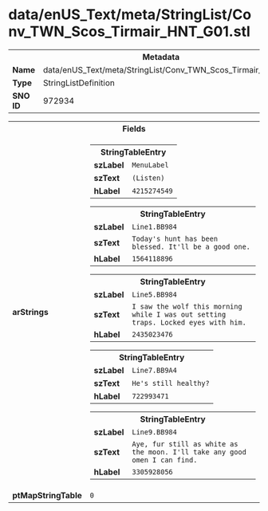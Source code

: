 <h1>data/enUS_Text/meta/StringList/Conv_TWN_Scos_Tirmair_HNT_G01.stl</h1><table><tr><th colspan="100%">Metadata</th></tr><tr><td><b>Name</b></td><td>data/enUS_Text/meta/StringList/Conv_TWN_Scos_Tirmair_HNT_G01.stl</td></tr><tr><td><b>Type</b></td><td>StringListDefinition</td></tr><tr><td><b>SNO ID</b></td><td>972934</td></tr></table>

<table><tr><th colspan="100%">Fields</th></tr><tr><td><b>arStrings</b></td><td><table><tr><th colspan="100%">StringTableEntry</th></tr><tr><td><b>szLabel</b></td><td><code>MenuLabel</code></td></tr><tr><td><b>szText</b></td><td><code>(Listen)</code></td></tr><tr><td><b>hLabel</b></td><td><code>4215274549</code></td></tr></table>


<table><tr><th colspan="100%">StringTableEntry</th></tr><tr><td><b>szLabel</b></td><td><code>Line1.BB984</code></td></tr><tr><td><b>szText</b></td><td><code>Today's hunt has been blessed. It'll be a good one.</code></td></tr><tr><td><b>hLabel</b></td><td><code>1564118896</code></td></tr></table>


<table><tr><th colspan="100%">StringTableEntry</th></tr><tr><td><b>szLabel</b></td><td><code>Line5.BB984</code></td></tr><tr><td><b>szText</b></td><td><code>I saw the wolf this morning while I was out setting traps. Locked eyes with him.</code></td></tr><tr><td><b>hLabel</b></td><td><code>2435023476</code></td></tr></table>


<table><tr><th colspan="100%">StringTableEntry</th></tr><tr><td><b>szLabel</b></td><td><code>Line7.BB9A4</code></td></tr><tr><td><b>szText</b></td><td><code>He's still healthy?</code></td></tr><tr><td><b>hLabel</b></td><td><code>722993471</code></td></tr></table>


<table><tr><th colspan="100%">StringTableEntry</th></tr><tr><td><b>szLabel</b></td><td><code>Line9.BB984</code></td></tr><tr><td><b>szText</b></td><td><code>Aye, fur still as white as the moon. I'll take any good omen I can find.</code></td></tr><tr><td><b>hLabel</b></td><td><code>3305928056</code></td></tr></table>


</td></tr><tr><td><b>ptMapStringTable</b></td><td><code>0</code></td></tr></table>

